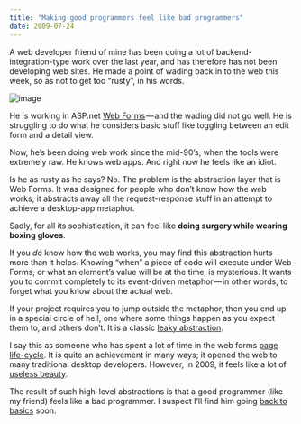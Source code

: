 ```yaml
---
title: "Making good programmers feel like bad programmers"
date: 2009-07-24
---
```


A web developer friend of mine has been doing a lot of backend-integration-type work over the last year, and has therefore has not been developing web sites. He made a point of wading back in to the web this week, so as not to get too “rusty”, in his words.


![image](//ecx.images-amazon.com/images/I/5115SW8FP3L._SL500_AA280_.jpg)



He is working in ASP.net [Web Forms](//www.west-wind.com/WebLog/posts/198731.aspx) — and the wading did not go well. He is struggling to do what he considers basic stuff like toggling between an edit form and a detail view.

Now, he’s been doing web work since the mid-90’s, when the tools were extremely raw. He knows web apps. And right now he feels like an idiot.

Is he as rusty as he says? No. The problem is the abstraction layer that is Web Forms. It was designed for people who don’t know how the web works; it abstracts away all the request-response stuff in an attempt to achieve a desktop-app metaphor.

Sadly, for all its sophistication, it can feel like **doing surgery while wearing boxing gloves**.

If you _do_ know how the web works, you may find this abstraction hurts more than it helps. Knowing “when” a piece of code will execute under Web Forms, or what an element’s value will be at the time, is mysterious. It wants you to commit completely to its event-driven metaphor — in other words, to forget what you know about the actual web.

If your project requires you to jump outside the metaphor, then you end up in a special circle of hell, one where some things happen as you expect them to, and others don’t. It is a classic [leaky abstraction](//www.joelonsoftware.com/articles/LeakyAbstractions.html).

I say this as someone who has spent a lot of time in the web forms [page life-cycle](http://msdn.microsoft.com/en-us/library/ms178472.aspx). It is quite an achievement in many ways; it opened the web to many traditional desktop developers. However, in 2009, it feels like a lot of [useless beauty](/use-case-the-metric-system-or-all-that-useless-beauty/).

The result of such high-level abstractions is that a good programmer (like my friend) feels like a bad programmer. I suspect I’ll find him going [back to basics](//www.asp.net/mvc/) soon.
